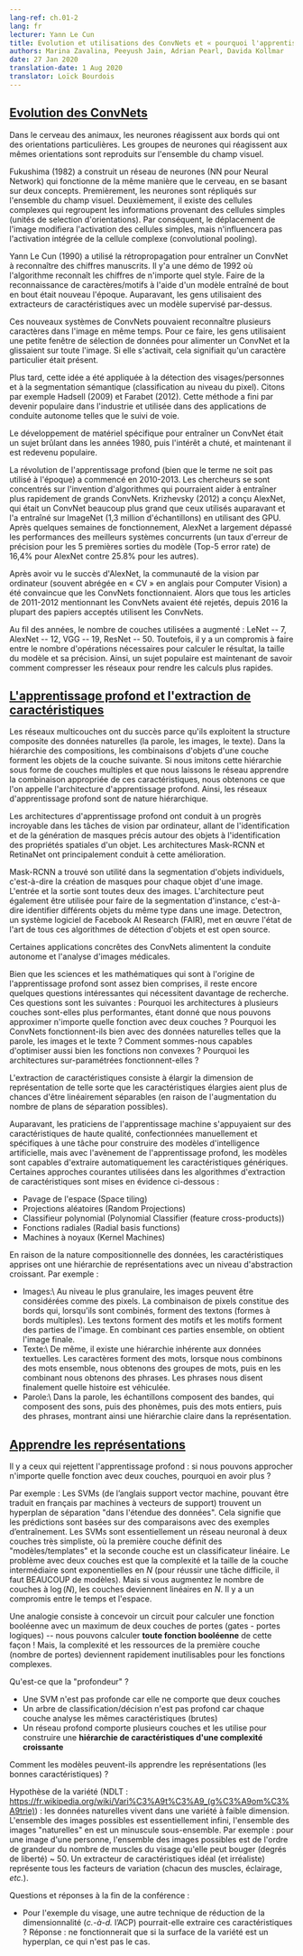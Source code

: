 ```yaml
---
lang-ref: ch.01-2
lang: fr
lecturer: Yann Le Cun
title: Evolution et utilisations des ConvNets et « pourquoi l'apprentissage profond » ? 
authors: Marina Zavalina, Peeyush Jain, Adrian Pearl, Davida Kollmar
date: 27 Jan 2020
translation-date: 1 Aug 2020
translator: Loïck Bourdois
---
```


<!--
## [Evolution of CNNs](https://www.youtube.com/watch?v=0bMe_vCZo30&t=2965s)
-->

## [Evolution des ConvNets](https://www.youtube.com/watch?v=0bMe_vCZo30&t=2965s)


<!--
In animal brains, neurons react to edges that are at particular orientations. Groups of neurons that react to the same orientations are replicated over all of the visual field.

Fukushima (1982) built a neural net (NN) that worked the same way as the brain, based on two concepts. First, neurons are replicated across the visual field. Second, there are complex cells that pool the information from simple cells (orientation-selective units). As a result, the shift of the picture will change the activation of simple cells, but will not influence the integrated activation of the complex cell (convolutional pooling).

Le Cun (1990) used backprop to train a CNN to recognize handwritten digits. There is a demo from 1992 where the algorithm recognizes the digits of any style. Doing character/pattern recognition using a model that is trained end-to-end was new at that time. Previously, people had used feature extractors with a supervised model on top.

These new CNN systems could recognize multiple characters in the image at the same time. To do it, people used a small input window for a CNN and swiped it over the whole image. If it activated, it meant there was a particular character present.

Later, this idea was applied to faces/people detection and semantic segmentation (pixel-wise classification). Examples include Hadsell (2009) and Farabet (2012). This eventually became popular in industry, used in autonomous driving applications such as lane tracking.

Special types of hardware to train CNN were a hot topic in the 1980s, then the interest dropped, and now it has become popular again.

The deep learning (though the term was not used at that time) revolution started in 2010-2013. Researchers focused on inventing algorithms that could help train large CNNs faster. Krizhevsky (2012) came up with AlexNet, which was a much larger CNN than those used before, and trained it on ImageNet (1.3 million samples) using GPUs. After running for a couple of weeks AlexNet beat the performance of the best competing systems by a large margin -- a 25.8% vs 16.4% top-5 error rate.

After seeing AlexNet's success, the computer vision (CV) community was convinced that CNNs work. While all papers from 2011-2012 that mentioned CNNs had been rejected, since 2016 most accepted CV papers use CNNs.

Over the years, the number of layers used has been increasing: LeNet -- 7, AlexNet -- 12, VGG -- 19, ResNet -- 50. However, there is a trade-off between the number of operations needed to compute the output, the size of the model, and its accuracy. Thus, a popular topic now is how to compress the networks to make the computations faster.
-->


Dans le cerveau des animaux, les neurones réagissent aux bords qui ont des orientations particulières. Les groupes de neurones qui réagissent aux mêmes orientations sont reproduits sur l'ensemble du champ visuel.

Fukushima (1982) a construit un réseau de neurones (NN pour Neural Network) qui fonctionne de la même manière que le cerveau, en se basant sur deux concepts. Premièrement, les neurones sont répliqués sur l'ensemble du champ visuel. Deuxièmement, il existe des cellules complexes qui regroupent les informations provenant des cellules simples (unités de selection d'orientations). Par conséquent, le déplacement de l'image modifiera l'activation des cellules simples, mais n'influencera pas l'activation intégrée de la cellule complexe (convolutional pooling).

Yann Le Cun (1990) a utilisé la rétropropagation pour entraîner un ConvNet à reconnaître des chiffres manuscrits. Il y'a une démo de 1992 où l'algorithme reconnaît les chiffres de n'importe quel style. Faire de la reconnaissance de caractères/motifs à l'aide d'un modèle entraîné de bout en bout était nouveau l'époque. Auparavant, les gens utilisaient des extracteurs de caractéristiques avec un modèle supervisé par-dessus.

Ces nouveaux systèmes de ConvNets pouvaient reconnaître plusieurs caractères dans l'image en même temps. Pour ce faire, les gens utilisaient une petite fenêtre de sélection de données pour alimenter un ConvNet et la glissaient sur toute l'image. Si elle s'activait, cela signifiait qu'un caractère particulier était présent.

Plus tard, cette idée a été appliquée à la détection des visages/personnes et à la segmentation sémantique (classification au niveau du pixel). Citons par exemple Hadsell (2009) et Farabet (2012). Cette méthode a fini par devenir populaire dans l'industrie et utilisée dans des applications de conduite autonome telles que le suivi de voie.

Le développement de matériel spécifique pour entraîner un ConvNet était un sujet brûlant dans les années 1980, puis l'intérêt a chuté, et maintenant il est redevenu populaire.

La révolution de l'apprentissage profond (bien que le terme ne soit pas utilisé à l'époque) a commencé en 2010-2013. Les chercheurs se sont concentrés sur l'invention d'algorithmes qui pourraient aider à entraîner plus rapidement de grands ConvNets. Krizhevsky (2012) a conçu AlexNet, qui était un ConvNet beaucoup plus grand que ceux utilisés auparavant et l'a entraîné sur ImageNet (1,3 million d'échantillons) en utilisant des GPU. Après quelques semaines de fonctionnement, AlexNet a largement dépassé les performances des meilleurs systèmes concurrents (un taux d'erreur de précision pour les 5 premières sorties du modèle (Top-5 error rate) de 16,4% pour AlexNet contre 25.8% pour les autres). 

Après avoir vu le succès d'AlexNet, la communauté de la vision par ordinateur (souvent abrégée en « CV » en anglais pour Computer Vision) a été convaincue que les ConvNets fonctionnaient. Alors que tous les articles de 2011-2012 mentionnant les ConvNets avaient été rejetés, depuis 2016 la plupart des papiers acceptés utilisent les ConvNets.


Au fil des années, le nombre de couches utilisées a augmenté : LeNet -- 7, AlexNet -- 12, VGG -- 19, ResNet -- 50. Toutefois, il y a un compromis à faire entre le nombre d'opérations nécessaires pour calculer le résultat, la taille du modèle et sa précision. Ainsi, un sujet populaire est maintenant de savoir comment compresser les réseaux pour rendre les calculs plus rapides.




<!--
## [Deep Learning and Feature Extraction](https://www.youtube.com/watch?v=0bMe_vCZo30&t=3955s)
-->

## [L'apprentissage profond et l'extraction de caractéristiques](https://www.youtube.com/watch?v=0bMe_vCZo30&t=3955s)

<!--
Multilayer networks are successful because they exploit the compositional structure of natural data. In compositional hierarchy, combinations of objects at one layer in the hierarchy form the objects at the next layer. If we mimic this hierarchy as multiple layers and let the network learn the appropriate combination of features, we get what is called Deep Learning architecture. Thus, Deep Learning networks are hierarchical in nature.

Deep learning architectures have led to an incredible progress in computer vision tasks ranging from identifying and generating accurate masks around the objects to identifying spatial properties of an object. Mask-RCNN and RetinaNet architectures mainly led to this improvement.

Mask RCNNs have found their use in segmenting individual objects, i.e. creating masks for each object in an image. The input and output are both images. The architecture can also be used to do instance segmentation, i.e. identifying different objects of the same type in an image. Detectron, a Facebook AI Research (FAIR) software system, implements all these state-of-the-art object detection algorithms and is open source.

Some of the practical applications of CNNs are powering autonomous driving and analysing medical images.

Although the science and mathematics behind deep learning is fairly understood, there are still some interesting questions that require more research. These questions include: Why do architectures with multiple layers perform better, given that we can approximate any function with two layers? Why do CNNs work well with natural data such as speech, images, and text? How are we able to optimize non-convex functions so well? Why do over-parametrised architectures work?

Feature extraction consists of expanding the representational dimension such that the expanded features are more likely to be linearly separable; data points in higher dimensional space are more likely to be linearly separable due to the increase in the number of possible separating planes.

Earlier machine learning practitioners relied on high quality, hand crafted, and task specific features to build artificial intelligence models, but with the advent of Deep Learning, the models are able to extract the generic features automatically. Some common approaches used in feature extraction algorithms are highlighted below:

- Space tiling
- Random Projections
- Polynomial Classifier (feature cross-products)
- Radial basis functions
- Kernel Machines

Because of the compositional nature of data, learned features have a hierarchy of representations with increasing level of abstractions. For example:

-  Images - At the most granular level, images can be thought of as pixels. Combination of pixels constitute edges which when combined forms textons (multi-edge shapes). Textons form motifs and motifs form parts of the image. By combining these parts together we get the final image.
-  Text - Similarly, there is an inherent hierarchy in textual data. Characters form words, when we combine words together we get word-groups, then clauses, then by combining clauses we get sentences. Sentences finally tell us what story is being conveyed.
-  Speech - In speech, samples compose bands, which compose sounds, which compose phones, then phonemes, then whole words, then sentences, thus showing a clear hierarchy in representation.
-->




Les réseaux multicouches ont du succès parce qu'ils exploitent la structure composite des données naturelles (la parole, les images, le texte). Dans la hiérarchie des compositions, les combinaisons d'objets d'une couche forment les objets de la couche suivante. Si nous imitons cette hiérarchie sous forme de couches multiples et que nous laissons le réseau apprendre la combinaison appropriée de ces caractéristiques, nous obtenons ce que l'on appelle l'architecture d'apprentissage profond. Ainsi, les réseaux d'apprentissage profond sont de nature hiérarchique.

Les architectures d'apprentissage profond ont conduit à un progrès incroyable dans les tâches de vision par ordinateur, allant de l'identification et de la génération de masques précis autour des objets à l'identification des propriétés spatiales d'un objet. Les architectures Mask-RCNN et RetinaNet ont principalement conduit à cette amélioration.

Mask-RCNN a trouvé son utilité dans la segmentation d'objets individuels, c'est-à-dire la création de masques pour chaque objet d'une image. L'entrée et la sortie sont toutes deux des images. L'architecture peut également être utilisée pour faire de la segmentation d'instance, c'est-à-dire identifier différents objets du même type dans une image. Detectron, un système logiciel de Facebook AI Research (FAIR), met en œuvre l'état de l'art de tous ces algorithmes de détection d'objets et est open source.

Certaines applications concrêtes des ConvNets alimentent la conduite autonome et l'analyse d'images médicales.

Bien que les sciences et les mathématiques qui sont à l'origine de l'apprentissage profond sont assez bien comprises, il reste encore quelques questions intéressantes qui nécessitent davantage de recherche. Ces questions sont les suivantes : Pourquoi les architectures à plusieurs couches sont-elles plus performantes, étant donné que nous pouvons approximer n'importe quelle fonction avec deux couches ? Pourquoi les ConvNets fonctionnent-ils bien avec des données naturelles telles que la parole, les images et le texte ? Comment sommes-nous capables d'optimiser aussi bien les fonctions non convexes ? Pourquoi les architectures sur-paramétrées fonctionnent-elles ?

L'extraction de caractéristiques consiste à élargir la dimension de représentation de telle sorte que les caractéristiques élargies aient plus de chances d'être linéairement séparables (en raison de l'augmentation du nombre de plans de séparation possibles).

Auparavant, les praticiens de l'apprentissage machine s'appuyaient sur des caractéristiques de haute qualité, confectionnées manuellement et spécifiques à une tâche pour construire des modèles d'intelligence artificielle, mais avec l'avènement de l'apprentissage profond, les modèles sont capables d'extraire automatiquement les caractéristiques génériques. Certaines approches courantes utilisées dans les algorithmes d'extraction de caractéristiques sont mises en évidence ci-dessous :

- Pavage de l'espace (Space tiling)
- Projections aléatoires (Random Projections)
- Classifieur polynomial (Polynomial Classifier (feature cross-products))
- Fonctions radiales (Radial basis functions)
- Machines à noyaux (Kernel Machines)


En raison de la nature compositionnelle des données, les caractéristiques apprises ont une hiérarchie de représentations avec un niveau d'abstraction croissant. Par exemple :

- Images:\\
Au niveau le plus granulaire, les images peuvent être considérées comme des pixels. La combinaison de pixels constitue des bords qui, lorsqu'ils sont combinés, forment des textons (formes à bords multiples). Les textons forment des motifs et les motifs forment des parties de l'image. En combinant ces parties ensemble, on obtient l'image finale.
- Texte:\\
De même, il existe une hiérarchie inhérente aux données textuelles. Les caractères forment des mots, lorsque nous combinons des mots ensemble, nous obtenons des groupes de mots, puis en les combinant nous obtenons des phrases. Les phrases nous disent finalement quelle histoire est véhiculée.
- Parole:\\
Dans la parole, les échantillons composent des bandes, qui composent des sons, puis des phonèmes, puis des mots entiers, puis des phrases, montrant ainsi une hiérarchie claire dans la représentation.



<!--
## [Learning representations](https://www.youtube.com/watch?v=0bMe_vCZo30&t=4767s)
-->

## [Apprendre les représentations](https://www.youtube.com/watch?v=0bMe_vCZo30&t=4767s)


<!--
There are those who dismiss Deep Learning: if we can approximate any function with 2 layers, why have more?

For example: SVMs find a separating hyperplane "in the span of the data", meaning predictions are based on comparisons to training examples. SVMs are essentially a very simplistic 2 layer neural net, where the first layer defines "templates" and the second layer is a linear classifier. The problem with 2 layer fallacy is that the complexity and size of the middle layer is exponential in $N$ (to do well with a difficult task, need LOTS of templates). But if you expand the number of layers to $\log(N)$, the layers become linear in $N$. There is a trade-off between time and space.

An analogy is designing a circuit to compute a boolean function with no more than two layers of gates -- we can compute **any boolean function** this way! But, the complexity and resources of the first layer (number of gates) quickly becomes infeasible for complex functions.

What is "deep"?

- An SVM isn't deep because it only has two layers
- A classification tree isn't deep because every layer analyses the same (raw) features
- A deep network has several layers and uses them to build a **hierarchy of features of increasing complexity**

How can models learn representations (good features)?

Manifold hypothesis: natural data lives in a low-dimensional manifold. Set of possible images is essentially infinite, set of "natural" images is a tiny subset. For example: for an image of a person, the set of possible images is on the order of magnitude of the number of face muscles they can move (degrees of freedom) ~ 50. An ideal (and unrealistic) feature extractor represents all the factors of variation (each of the muscles, lighting, *etc.*).

Q&A from the end of lecture:

- For the face example, could some other dimensionality reduction technique (*i.e.* PCA) extract these features?
  - Answer: would only work if the manifold surface is a hyperplane, which it is not
-->


Il y a ceux qui rejettent l'apprentissage profond : si nous pouvons approcher n'importe quelle fonction avec deux couches, pourquoi en avoir plus ?

Par exemple : Les SVMs (de l’anglais support vector machine, pouvant être traduit en français par machines à vecteurs de support) trouvent un hyperplan de séparation "dans l'étendue des données". Cela signifie que les prédictions sont basées sur des comparaisons avec des exemples d’entraînement. Les SVMs sont essentiellement un réseau neuronal à deux couches très simpliste, où la première couche définit des "modèles/templates" et la seconde couche est un classificateur linéaire. Le problème avec deux couches est que la complexité et la taille de la couche intermédiaire sont exponentielles en $N$ (pour réussir une tâche difficile, il faut BEAUCOUP de modèles). Mais si vous augmentez le nombre de couches à $\log(N)$, les couches deviennent linéaires en $N$. Il y a un compromis entre le temps et l'espace.

Une analogie consiste à concevoir un circuit pour calculer une fonction booléenne avec un maximum de deux couches de portes (gates - portes logiques) -- nous pouvons calculer **toute fonction booléenne** de cette façon ! Mais, la complexité et les ressources de la première couche (nombre de portes) deviennent rapidement inutilisables pour les fonctions complexes.


Qu'est-ce que la "profondeur" ?

- Une SVM n'est pas profonde car elle ne comporte que deux couches
- Un arbre de classification/décision n'est pas profond car chaque couche analyse les mêmes caractéristiques (brutes)
- Un réseau profond comporte plusieurs couches et les utilise pour construire une **hiérarchie de caractéristiques d'une complexité croissante**


Comment les modèles peuvent-ils apprendre les représentations (les bonnes caractéristiques) ?

Hypothèse de la variété (NDLT : https://fr.wikipedia.org/wiki/Vari%C3%A9t%C3%A9_(g%C3%A9om%C3%A9trie)) : les données naturelles vivent dans une variété à faible dimension. L'ensemble des images possibles est essentiellement infini, l'ensemble des images "naturelles" en est un minuscule sous-ensemble. Par exemple : pour une image d'une personne, l'ensemble des images possibles est de l'ordre de grandeur du nombre de muscles du visage qu'elle peut bouger (degrés de liberté) ~ 50. Un extracteur de caractéristiques idéal (et irréaliste) représente tous les facteurs de variation (chacun des muscles, éclairage, *etc.*).


Questions et réponses à la fin de la conférence :

- Pour l'exemple du visage, une autre technique de réduction de la dimensionnalité (*c.-à-d.* l’ACP) pourrait-elle extraire ces caractéristiques ?
 Réponse : ne fonctionnerait que si la surface de la variété est un hyperplan, ce qui n'est pas le cas.
